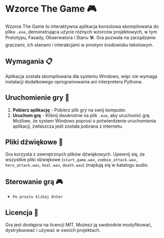 # Wzorce The Game 🎮

Wzorce The Game to interaktywna aplikacja konsolowa skompilowana do pliku `.exe`, demonstrująca użycie różnych wzorców projektowych, w tym Prototypu, Fasady, Obserwatora i Stanu 🛠️. Gra pozwala na zarządzanie graczami, ich stanami i interakcjami w prostym środowisku tekstowym.

## Wymagania 📋

Aplikacja została skompilowana dla systemu Windows, więc nie wymaga instalacji dodatkowego oprogramowania ani interpretera Pythona.

## Uruchomienie gry 🚀

1. **Pobierz aplikację** - Pobierz plik gry na swój komputer.
2. **Uruchom grę** - Kliknij dwukrotnie na plik `.exe`, aby uruchomić grę. Możliwe, że system Windows poprosi o potwierdzenie uruchomienia aplikacji, zwłaszcza jeśli została pobrana z internetu.

## Pliki dźwiękowe 🎵

Gra korzysta z zewnętrznych plików dźwiękowych. Upewnij się, że wszystkie pliki dźwiękowe (`start_game.wav`, `zombie_attack.wav`, `hero_attack.wav`, `heal.wav`, `death.wav`) znajdują się w katalogu audio.

## Sterowanie grą 🎮

- `Po prostu klikaj Enter`

## Licencja 📄

Gra jest dostępna na licencji MIT. Możesz ją swobodnie modyfikować, dystrybuować i używać w swoich projektach.
